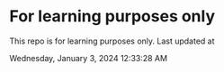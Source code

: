 # For learning purposes only
This repo is for learning purposes only.
Last updated at

Wednesday, January 3, 2024 12:33:28 AM

